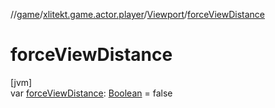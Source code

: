 //[game](../../../index.md)/[xlitekt.game.actor.player](../index.md)/[Viewport](index.md)/[forceViewDistance](force-view-distance.md)

# forceViewDistance

[jvm]\
var [forceViewDistance](force-view-distance.md): [Boolean](https://kotlinlang.org/api/latest/jvm/stdlib/kotlin/-boolean/index.html) = false
